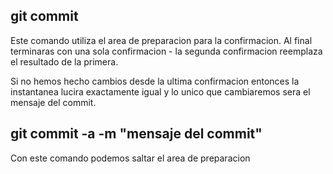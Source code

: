 ## git commit
Este comando utiliza el area de preparacion para la confirmacion.
Al final terminaras con una sola confirmacion - la segunda confirmacion reemplaza el resultado de la primera.


Si no hemos hecho cambios desde la ultima confirmacion entonces la instantanea lucira exactamente igual y lo unico que cambiaremos sera el mensaje del commit.


## git commit -a -m "mensaje del commit"
Con este comando podemos saltar el area de preparacion

